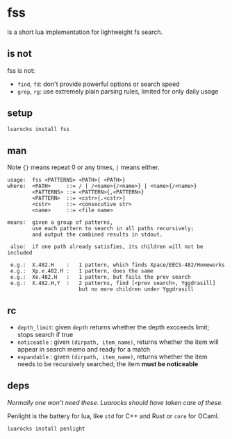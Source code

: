 # fss

is a short lua implementation for lightweight fs search.

## is not

fss is not:
- `find`, `fd`: don't provide powerful options or search speed
- `grep`, `rg`: use extremely plain parsing rules, limited for only daily usage

## setup

```bash
luarocks install fss
```

## man

Note `{}` means repeat 0 or any times, ` | ` means either.

```
usage:  fss <PATTERNS> <PATH>{ <PATH>}
where:  <PATH>     ::= / | /<name>{/<name>} | <name>{/<name>}
        <PATTERNS> ::= <PATTERN>{,<PATTERN>}
        <PATTERN>  ::= <cstr>{.<cstr>}
        <cstr>     ::= <consecutive str>
        <name>     ::= <file name>
      
means:  given a group of patterns, 
        use each pattern to search in all paths recursively;
        and output the combined results in stdout.
      
 also:  if one path already satisfies, its children will not be included
      
 e.g.:  X.482.H    :   1 pattern, which finds Xpace/EECS-482/Homeworks
 e.g.:  Xp.e.482.H :   1 pattern, does the same
 e.g.:  Xe.482.H   :   1 pattern, but fails the prev search
 e.g.:  X.482.H,Y  :   2 patterns, find [<prev search>, Yggdrasill]
                       but no more children under Yggdrasill
```

## rc

- `depth_limit`: given `depth` returns whether the depth excceeds limit; stops search if true
- `noticeable` : given `(dirpath, item_name)`, returns whether the item will appear in search memo and ready for a match
- `expandable` : given `(dirpath, item_name)`, returns whether the item needs to be recursively searched; the item **must be noticeable**

## deps

*Normally one won't need these. Luarocks should have taken care of these.*

Penlight is the battery for lua, like `std` for C++ and Rust or `core` for OCaml.

```bash
luarocks install penlight
```


